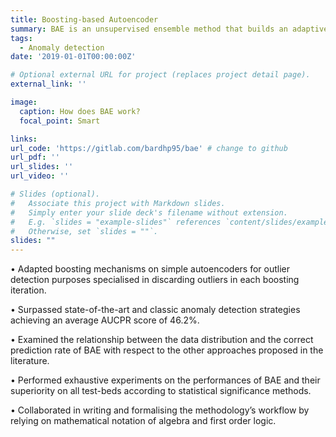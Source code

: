 ```yaml
---
title: Boosting-based Autoencoder
summary: BAE is an unsupervised ensemble method that builds an adaptive cascade of autoencoders to achieve improved and robust results. BAE trains the autoencoder components sequentially by performing a weighted sampling of the data, aimed at reducing the amount of outliers used during training, and at injecting diversity in the ensemble.
tags:
  - Anomaly detection
date: '2019-01-01T00:00:00Z'

# Optional external URL for project (replaces project detail page).
external_link: ''

image:
  caption: How does BAE work?
  focal_point: Smart

links:
url_code: 'https://gitlab.com/bardhp95/bae' # change to github
url_pdf: ''
url_slides: ''
url_video: ''

# Slides (optional).
#   Associate this project with Markdown slides.
#   Simply enter your slide deck's filename without extension.
#   E.g. `slides = "example-slides"` references `content/slides/example-slides.md`.
#   Otherwise, set `slides = ""`.
slides: ""
---
```


• Adapted boosting mechanisms on simple autoencoders for outlier detection purposes specialised in discarding outliers in each boosting iteration.

• Surpassed state-of-the-art and classic anomaly detection strategies achieving an average AUCPR score of 46.2%.

• Examined the relationship between the data distribution and the correct prediction rate of BAE with respect to the other approaches proposed in the literature.

• Performed exhaustive experiments on the performances of BAE and their superiority on all test-beds according to statistical significance methods.

• Collaborated in writing and formalising the methodology’s workflow by relying on mathematical notation of algebra and first order logic.
